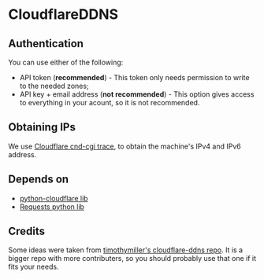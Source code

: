 # CloudflareDDNS

## Authentication

You can use either of the following:

- API token (**recommended**) - This token only needs permission to write to the
  needed zones;
- API key + email address (**not recommended**) - This option gives access to
  everything in your acount, so it is not recommended.

## Obtaining IPs

We use [Cloudflare cnd-cgi trace](https://www.cloudflare.com/cdn-cgi/trace), to
obtain the machine's IPv4 and IPv6 address.

## Depends on

- [python-cloudflare lib](https://github.com/cloudflare/python-cloudflare)
- [Requests python lib](https://github.com/psf/requests)

## Credits

Some ideas were taken from
[timothymiller's cloudflare-ddns repo](https://github.com/timothymiller/cloudflare-ddns).
It is a bigger repo with more contributers, so you should probably use that one
if it fits your needs.
